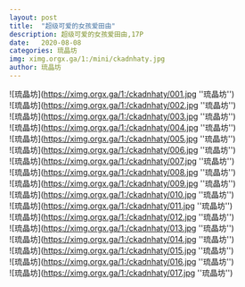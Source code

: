 ```yaml
---
layout: post
title:  "超级可爱的女孩爱田由"
description: 超级可爱的女孩爱田由,17P
date:   2020-08-08
categories: 琉晶坊
img: ximg.orgx.ga/1:/mini/ckadnhaty.jpg
author: 琉晶坊
---
```


![琉晶坊](https://ximg.orgx.ga/1:/ckadnhaty/001.jpg ''琉晶坊'') <br>
![琉晶坊](https://ximg.orgx.ga/1:/ckadnhaty/002.jpg ''琉晶坊'') <br>
![琉晶坊](https://ximg.orgx.ga/1:/ckadnhaty/003.jpg ''琉晶坊'') <br>
![琉晶坊](https://ximg.orgx.ga/1:/ckadnhaty/004.jpg ''琉晶坊'') <br>
![琉晶坊](https://ximg.orgx.ga/1:/ckadnhaty/005.jpg ''琉晶坊'') <br>
![琉晶坊](https://ximg.orgx.ga/1:/ckadnhaty/006.jpg ''琉晶坊'') <br>
![琉晶坊](https://ximg.orgx.ga/1:/ckadnhaty/007.jpg ''琉晶坊'') <br>
![琉晶坊](https://ximg.orgx.ga/1:/ckadnhaty/008.jpg ''琉晶坊'') <br>
![琉晶坊](https://ximg.orgx.ga/1:/ckadnhaty/009.jpg ''琉晶坊'') <br>
![琉晶坊](https://ximg.orgx.ga/1:/ckadnhaty/010.jpg ''琉晶坊'') <br>
![琉晶坊](https://ximg.orgx.ga/1:/ckadnhaty/011.jpg ''琉晶坊'') <br>
![琉晶坊](https://ximg.orgx.ga/1:/ckadnhaty/012.jpg ''琉晶坊'') <br>
![琉晶坊](https://ximg.orgx.ga/1:/ckadnhaty/013.jpg ''琉晶坊'') <br>
![琉晶坊](https://ximg.orgx.ga/1:/ckadnhaty/014.jpg ''琉晶坊'') <br>
![琉晶坊](https://ximg.orgx.ga/1:/ckadnhaty/015.jpg ''琉晶坊'') <br>
![琉晶坊](https://ximg.orgx.ga/1:/ckadnhaty/016.jpg ''琉晶坊'') <br>
![琉晶坊](https://ximg.orgx.ga/1:/ckadnhaty/017.jpg ''琉晶坊'') <br>
